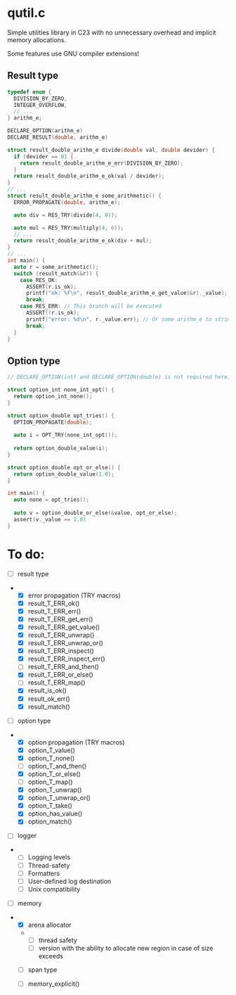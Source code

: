 # qutil.c
Simple utilities library in C23 with no unnecessary overhead and implicit memory allocations.

Some features use GNU compiler extensions!

## Result type
```c
typedef enum {
  DIVISION_BY_ZERO,
  INTEGER_OVERFLOW,
  // ...
} arithm_e;

DECLARE_OPTION(arithm_e)
DECLARE_RESULT(double, arithm_e)

struct result_double_arithm_e divide(double val, double devider) {
  if (devider == 0) {
    return result_double_arithm_e_err(DIVISION_BY_ZERO);
  }
  return result_double_arithm_e_ok(val / devider);
}
// ...
struct result_double_arithm_e some_arithmetic() {
  ERROR_PROPAGATE(double, arithm_e);

  auto div = RES_TRY(divide(4, 0));

  auto mul = RES_TRY(multiply(4, 6));
  // ...
  return result_double_arithm_e_ok(div + mul);
}
// ...
int main() {
  auto r = some_arithmetic();
  switch (result_match(&r)) {
    case RES_OK:
      ASSERT(r.is_ok);
      printf("ok: %f\n", result_double_arithm_e_get_value(&r)._value); // result_T_ERR_get_value() returns option_T
      break;
    case RES_ERR: // This branch will be executed
      ASSERT(!r.is_ok);
      printf("error: %d\n", r._value.err); // Or some arithm_e to string function
      break;
  }
}
```
## Option type
```c
// DECLARE_OPTION(int) and DECLARE_OPTION(double) is not required here, they is declared by in qoption.h

struct option_int none_int_opt() {
  return option_int_none();
}

struct option_double opt_tries() {
  OPTION_PROPAGATE(double);
  
  auto i = OPT_TRY(none_int_opt());
  
  return option_double_value(i);
}

struct option_double opt_or_else() {
  return option_double_value(1.0);
}

int main() {
  auto none = opt_tries();
  
  auto v = option_double_or_else(&value, opt_or_else);
  assert(v._value == 1.0)
}
```

# To do:
- [ ] result type
- - [x] error propagation (TRY macros)
  - [x] result_T_ERR_ok()
  - [x] result_T_ERR_err()
  - [x] result_T_ERR_get_err()
  - [x] result_T_ERR_get_value()
  - [x] result_T_ERR_unwrap()
  - [x] result_T_ERR_unwrap_or()
  - [x] result_T_ERR_inspect()
  - [x] result_T_ERR_inspect_err()
  - [ ] result_T_ERR_and_then()
  - [x] result_T_ERR_or_else()
  - [ ] result_T_ERR_map()
  - [x] result_is_ok()
  - [x] result_ok_err()
  - [x] result_match()
- [ ] option type
- - [x] option propagation (TRY macros)
  - [x] option_T_value()
  - [x] option_T_none()
  - [ ] option_T_and_then()
  - [x] option_T_or_else()
  - [ ] option_T_map()
  - [x] option_T_unwrap()
  - [x] option_T_unwrap_or()
  - [x] option_T_take()
  - [x] option_has_value()
  - [x] option_match()
- [ ] logger
- - [ ] Logging levels
  - [ ] Thread-safety
  - [ ] Formatters
  - [ ] User-defined log destination
  - [ ] Unix compatibility
- [ ] memory
- - [x] arena allocator
  - - [ ] thread safety
    - [ ] version with the ability to allocate new region in case of size exceeds
  - [ ] span type
  - [ ] memory_explicit()


